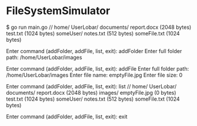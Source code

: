 # FileSystemSimulator
$ go run main.go
//
  home/
    UserLobar/
      documents/
      report.docx (2048 bytes)
    test.txt (1024 bytes)
    someUser/
    notes.txt (512 bytes)
    someFile.txt (1024 bytes)

Enter command (addFolder, addFile, list, exit): addFolder
Enter full folder path: /home/UserLobar/images

Enter command (addFolder, addFile, list, exit): addFile
Enter full folder path: /home/UserLobar/images
Enter file name: emptyFile.jpg
Enter file size: 0

Enter command (addFolder, addFile, list, exit): list
//
  home/
    UserLobar/
      documents/
      report.docx (2048 bytes)
      images/
      emptyFile.jpg (0 bytes)
    test.txt (1024 bytes)
    someUser/
    notes.txt (512 bytes)
    someFile.txt (1024 bytes)

Enter command (addFolder, addFile, list, exit): exit
